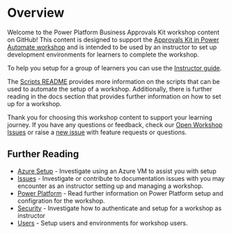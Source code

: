 # Overview

Welcome to the Power Platform Business Approvals Kit workshop content on GitHub! This content is designed to support the [Approvals Kit in Power Automate workshop](https://aka.ms/approvals-kit/learn) and is intended to be used by an instructor to set up development environments for learners to complete the workshop.

To help you setup for a group of learners you can use the [Instructor guide](../docs/learning/instructor-guide/README.md).

The [Scripts README](./src/scripts/README.md) provides more information on the scripts that can be used to automate the setup of a workshop. Additionally, there is further reading in the docs section that provides further information on how to set up for a workshop.

Thank you for choosing this workshop content to support your learning journey. If you have any questions or feedback, check our [Open Workshop Issues](https://github.com/microsoft/powercat-business-approvals-kit/issues?q=is%3Aissue+is%3Aopen+update+label%3Aworkshop) or raise a [new issue](https://github.com/microsoft/powercat-business-approvals-kit/issues/new/choose) with feature requests or questions.

## Further Reading

- [Azure Setup](./docs/azure-setup.md) - Investigate using an Azure VM to assist you with setup
- [Issues](./docs/issues.md) - Investigate or contribute to documentation issues with you may encounter as an instructor setting up and managing a workshop.
- [Power Platform](./docs/power-platform.md) - Read further information on Power Platform setup and configration for the workshop.
- [Security](./docs/security.md) - Investigate how to authenticate and setup for a workshop as instructor
- [Users](./docs/) - Setup users and environments for workshop users.
